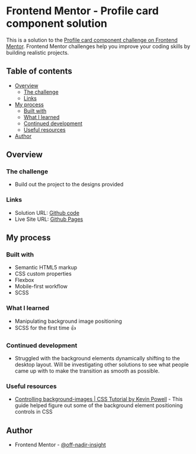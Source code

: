 # Frontend Mentor - Profile card component solution

This is a solution to the [Profile card component challenge on Frontend Mentor](https://www.frontendmentor.io/challenges/profile-card-component-cfArpWshJ). Frontend Mentor challenges help you improve your coding skills by building realistic projects. 

## Table of contents

- [Overview](#overview)
  - [The challenge](#the-challenge)
  - [Links](#links)
- [My process](#my-process)
  - [Built with](#built-with)
  - [What I learned](#what-i-learned)
  - [Continued development](#continued-development)
  - [Useful resources](#useful-resources)
- [Author](#author)


## Overview

### The challenge

- Build out the project to the designs provided

### Links

- Solution URL: [Github code](https://github.com/off-nadir-insight/profile-card-component)
- Live Site URL: [Github Pages](https://off-nadir-insight.github.io/profile-card-component/)

## My process

### Built with

- Semantic HTML5 markup
- CSS custom properties
- Flexbox
- Mobile-first workflow
- SCSS

### What I learned

- Manipulating background image positioning
- SCSS for the first time 👍

### Continued development

- Struggled with the background elements dynamically shifting to the desktop layout. Will be investigating other solutions to see what people came up with to make the transition as smooth as possible. 

### Useful resources

- [Controlling background-images | CSS Tutorial by Kevin Powell](https://www.youtube.com/watch?v=3T_Jy1CqH9k) - This guide helped figure out some of the background element positioning controls in CSS

## Author

- Frontend Mentor - [@off-nadir-insight](https://www.frontendmentor.io/profile/off-nadir-insight)
